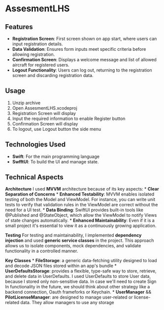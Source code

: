 # AssesmentLHS

## Features

* **Registration Screen**: First screen shown on app start, where users can input registration details.
* **Data Validation**: Ensures form inputs meet specific criteria before allowing registration.
* **Confirmation Screen**: Displays a welcome message and list of allowed aircraft for registered users.
* **Logout Functionality**: Users can log out, returning to the registration screen and discarding registration data.

## Usage

1. Unzip archive
2. Open AssesmentLHS.xcodeproj
3. Registration Screen will display
4. Input the required information to enable Register button
5. Confirmation Screen will display
6. To logout, use Logout button the side menu

## Technologies Used

* **Swift**: For the main programming language
* **SwfftUI**: To build the UI and manage state.

## Technical Aspects

**Architecture**
 I used **MVVM** architecture because of its key aspects:
    * **Clear Separation of Concerns**
    * **Enhanced Testability**: MVVM enables isolated testing of both the Model and ViewModel. For instance, you can write unit tests to verify that validation rules in the ViewModel are correct without the need for a UI test.
    * **Data Binding**: SwiftUI provides built-in tools like @Published and @StateObject, which allow the ViewModel to notify Views of state changes automatically.
    * **Enhanced Maintainability**: Even if it is a small project it's essential to view it as a continuously growing application. 

**Testing**
For testing and maintainability, I implemented **dependency injection** and used **generic service classes** in the project. This approach allows us to isolate components, mock dependencies, and validate functionality in a controlled manner.

**Key Classes**
    * **FileStorage**: a generic data-fetching utility designed to load and decode JSON files stored within an app's bundle
    * **UserDefaultsStorage**: provides a flexible, type-safe way to store, retrieve, and delete data in UserDefaults. I used UserDefaults to store User data, because I stored only non-sensitive data. In case we'll need to create Sign In functionality in the future, we should think about other strategy like a backend connection, Oauth frameforks or Keychain.
    * **UserManager** && **PilotLicenseManager**: are designed to manage user-related or license-related data. They allow managers to use any storage
